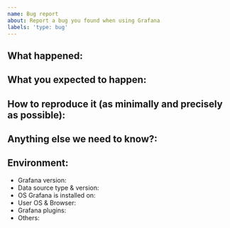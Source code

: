 ```yaml
---
name: Bug report
about: Report a bug you found when using Grafana
labels: 'type: bug'
---
```


<!--
Please use this template to create your bug report. By providing as much info as possible you help us understand the issue, reproduce it and resolve it for you quicker. Therefore take a couple of extra minutes to make sure you have provided all info needed.

PROTIP: record your screen and attach it as a gif to showcase the issue.

- Questions should be posted to: https://community.grafana.com
- Use query inspector to troubleshoot issues: https://bit.ly/2XNF6YS
- How to record and attach gif: https://bit.ly/2Mi8T6K
-->

## What happened:

## What you expected to happen:

## How to reproduce it (as minimally and precisely as possible):

## Anything else we need to know?:

## Environment:
- Grafana version:
- Data source type & version:
- OS Grafana is installed on:
- User OS & Browser:
- Grafana plugins:
- Others:
